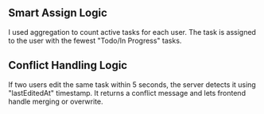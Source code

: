## Smart Assign Logic
I used aggregation to count active tasks for each user. The task is assigned to the user with the fewest "Todo/In Progress" tasks.

## Conflict Handling Logic
If two users edit the same task within 5 seconds, the server detects it using "lastEditedAt" timestamp. It returns a conflict message and lets frontend handle merging or overwrite.
